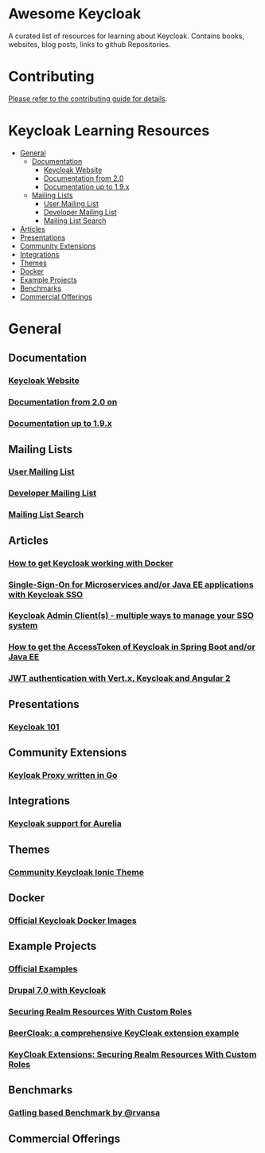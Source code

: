 # Awesome Keycloak

A curated list of resources for learning about Keycloak. Contains books,
websites, blog posts, links to github Repositories.

# Contributing

[Please refer to the contributing guide for details](CONTRIBUTING.md).

# Keycloak Learning Resources

* [General](#general)
  * [Documentation](#docs)
    * [Keycloak Website](#keycloak-website)
    * [Documentation from 2.0](#documentation-from-20)
    * [Documentation up to 1.9.x](#documentation-up-to-19x)
  * [Mailing Lists](#mailing-lists)
    * [User Mailing List](#user-mailing-list)
    * [Developer Mailing List](#dev-mailing-list)
    * [Mailing List Search](#mailing-list-search)
* [Articles](#articles)
* [Presentations](#presentations)
* [Community Extensions](#community-extensions)
* [Integrations](#integrations)
* [Themes](#themes)
* [Docker](#docker)
* [Example Projects](#example-projects)
* [Benchmarks](#benchmarks)
* [Commercial Offerings](#commercial-offerings)

# General

## Documentation

### [Keycloak Website](http://www.keycloak.org/)
### [Documentation from 2.0 on](http://www.keycloak.org/documentation.html)
### [Documentation up to 1.9.x](http://www.keycloak.org/documentation-archive.html)

## Mailing Lists
### [User Mailing List](https://lists.jboss.org/mailman/listinfo/keycloak-user)
### [Developer Mailing List](https://lists.jboss.org/mailman/listinfo/keycloak-dev)
### [Mailing List Search](http://www.keycloak.org/search)

## Articles
### [How to get Keycloak working with Docker](http://www.ivonet.it/Java/Keycloak-Docker)
### [Single-Sign-On for Microservices and/or Java EE applications with Keycloak SSO](http://www.n-k.de/2016/06/keycloak-sso-for-microservices.html)
### [Keycloak Admin Client(s) - multiple ways to manage your SSO system](http://www.n-k.de/2016/08/keycloak-admin-client.html)
### [How to get the AccessToken of Keycloak in Spring Boot and/or Java EE](http://www.n-k.de/2016/05/how-to-get-accesstoken-from-keycloak-springboot-javaee.html)
### [JWT authentication with Vert.x, Keycloak and Angular 2](http://paulbakker.io/java/jwt-keycloak-angular2/)

## Presentations
### [Keycloak 101](https://stevenolen.github.io/kc101-talk/#1)

## Community Extensions
### [Keyloak Proxy written in Go](https://github.com/gambol99/keycloak-proxy)

## Integrations
### [Keycloak support for Aurelia](https://github.com/waynepennington/aurelia-keycloak)

## Themes
### [Community Keycloak Ionic Theme](https://github.com/lfryc/keycloak-ionic-theme)

## Docker
### [Official Keycloak Docker Images](https://github.com/jboss-dockerfiles/keycloak)

## Example Projects
### [Official Examples](https://github.com/keycloak/keycloak/tree/master/examples)
### [Drupal 7.0 with Keycloak](https://gist.github.com/thomasdarimont/17fa146c4fb5440d7fc2ee6322ec392d)
### [Securing Realm Resources With Custom Roles](https://github.com/dteleguin/custom-admin-roles)
### [BeerCloak: a comprehensive KeyCloak extension example](https://github.com/dteleguin/beercloak)
### [KeyCloak Extensions: Securing Realm Resources With Custom Roles](https://github.com/dteleguin/custom-admin-roles)

## Benchmarks
### [Gatling based Benchmark by @rvansa](https://github.com/rvansa/keycloak-benchmark)

## Commercial Offerings
